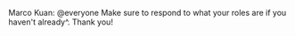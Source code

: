 Marco Kuan: @everyone Make sure to respond to what your roles are if you haven't already^. Thank you!